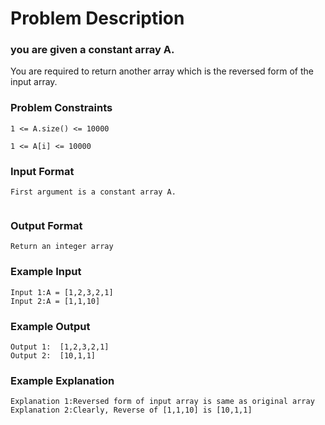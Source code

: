 # Problem Description

### you are given a constant array A.

You are required to return another array which is the reversed form of the input array.

### Problem Constraints

```
1 <= A.size() <= 10000

1 <= A[i] <= 10000
```

### Input Format

```
First argument is a constant array A.


```

### Output Format

```
Return an integer array
```

### Example Input

```
Input 1:A = [1,2,3,2,1]
Input 2:A = [1,1,10]
```

### Example Output

```
Output 1:  [1,2,3,2,1]
Output 2:  [10,1,1]
```

### Example Explanation

```
Explanation 1:Reversed form of input array is same as original array
Explanation 2:Clearly, Reverse of [1,1,10] is [10,1,1]
```
